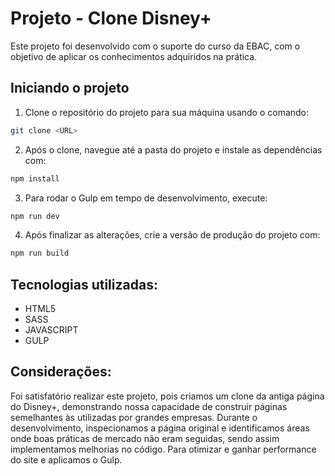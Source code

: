 # Projeto - Clone Disney+

Este projeto foi desenvolvido com o suporte do curso da EBAC, com o objetivo de aplicar os conhecimentos adquiridos na prática.

 ## Iniciando o projeto

 1. Clone o repositório do projeto para sua máquina usando o comando:

```bash
git clone <URL>
```
 2. Após o clone, navegue até a pasta do projeto e instale as dependências com:

```sh
npm install
```
 3. Para rodar o Gulp em tempo de desenvolvimento, execute:

```sh
npm run dev
```    
 4. Após finalizar as alterações, crie a versão de produção do projeto com:

``` sh
npm run build    
```  

 ## Tecnologias utilizadas:

 - HTML5
 - SASS
 - JAVASCRIPT
 - GULP

 ## Considerações:

Foi satisfatório realizar este projeto, pois criamos um clone da antiga página do Disney+, demonstrando nossa capacidade de construir páginas semelhantes às utilizadas por grandes empresas. Durante o desenvolvimento, inspecionamos a página original e identificamos áreas onde boas práticas de mercado não eram seguidas, sendo assim implementamos melhorias no código. Para otimizar e ganhar performance do site e aplicamos o Gulp.

